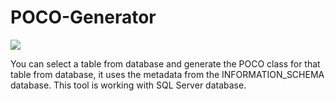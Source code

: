 # POCO-Generator

<img src="https://s3.amazonaws.com/codegenerator/3c75c4da782c0fba2108779781e05c70047b697b.jpg" />

You can select a table from database and generate the POCO class for that table from database, it uses the metadata from the INFORMATION_SCHEMA database. This tool is working with SQL Server database.
